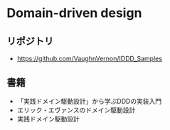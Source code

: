 # Domain-driven design

## リポジトリ
- https://github.com/VaughnVernon/IDDD_Samples

## 書籍
- 「実践ドメイン駆動設計」から学ぶDDDの実装入門
- エリック・エヴァンスのドメイン駆動設計
- 実践ドメイン駆動設計

